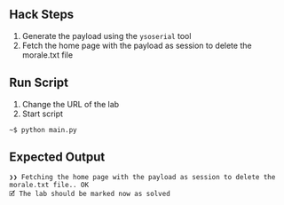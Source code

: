 ## Hack Steps

1. Generate the payload using the `ysoserial` tool
2. Fetch the home page with the payload as session to delete the morale.txt file

## Run Script

1. Change the URL of the lab
2. Start script

```
~$ python main.py
```

## Expected Output

```
❯❯ Fetching the home page with the payload as session to delete the morale.txt file.. OK
🗹 The lab should be marked now as solved
```

